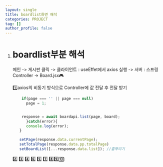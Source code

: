 ```yaml
---
layout: single
title: boardlist화면 해석
categories: PROJECT
tag: []
author_profile: false
---   
```


1. # boardlist부분 해석
   
   메인 -> 게시판 클릭 -> 클라이언트 : useEffet에서 axios 실행 -> 서버 : 스프링 Controller -> Board.jsx🎮   

   
   1️⃣axios의 비동기 방식으로 Controller에 값 전달 후 전달 받기   
   ```javascript
       if(page === '' || page === null)
         page = 1;


       response = await boardapi.list(page, board);
         }catch(error){
         console.log(error);
      }

      setPage(response.data.currentPage);
      setTotalPage(response.data.pp.totalPage)
      setBoardList([...response.data.list]); //흩뿌리기
   ``` 
   2️⃣
   3️⃣
   4️⃣
   6️⃣
   5️⃣
   7️⃣
   8️⃣9️⃣🔟